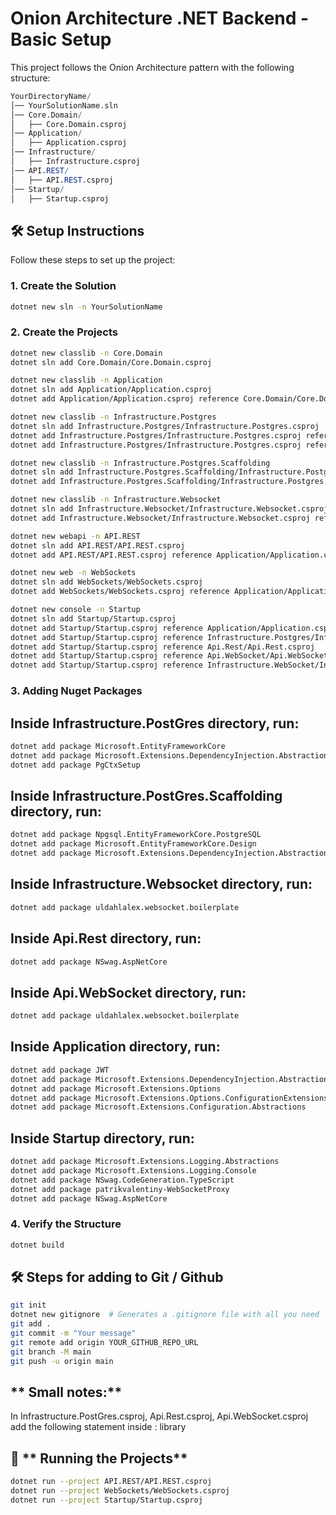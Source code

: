 # Onion Architecture .NET Backend - Basic Setup

This project follows the Onion Architecture pattern with the following structure:

```mathematica
YourDirectoryName/
│── YourSolutionName.sln
│── Core.Domain/
│   ├── Core.Domain.csproj
│── Application/
│   ├── Application.csproj
│── Infrastructure/
│   ├── Infrastructure.csproj
│── API.REST/
│   ├── API.REST.csproj
│── Startup/
│   ├── Startup.csproj
```


## 🛠️ **Setup Instructions**
Follow these steps to set up the project:

### **1. Create the Solution**
```sh
dotnet new sln -n YourSolutionName
```

### **2. Create the Projects**
```sh
dotnet new classlib -n Core.Domain
dotnet sln add Core.Domain/Core.Domain.csproj

dotnet new classlib -n Application
dotnet sln add Application/Application.csproj
dotnet add Application/Application.csproj reference Core.Domain/Core.Domain.csproj

dotnet new classlib -n Infrastructure.Postgres
dotnet sln add Infrastructure.Postgres/Infrastructure.Postgres.csproj
dotnet add Infrastructure.Postgres/Infrastructure.Postgres.csproj reference Application/Application.csproj
dotnet add Infrastructure.Postgres/Infrastructure.Postgres.csproj reference Infrastructure.Postgres.Scaffolding/Infrastructure.Postgres.Scaffolding.csproj

dotnet new classlib -n Infrastructure.Postgres.Scaffolding
dotnet sln add Infrastructure.Postgres.Scaffolding/Infrastructure.Postgres.Scaffolding.csproj
dotnet add Infrastructure.Postgres.Scaffolding/Infrastructure.Postgres.Scaffolding.csproj reference Core.Domain/Core.Domain.csproj

dotnet new classlib -n Infrastructure.Websocket
dotnet sln add Infrastructure.Websocket/Infrastructure.Websocket.csproj
dotnet add Infrastructure.Websocket/Infrastructure.Websocket.csproj reference Application/Application.csproj

dotnet new webapi -n API.REST
dotnet sln add API.REST/API.REST.csproj
dotnet add API.REST/API.REST.csproj reference Application/Application.csproj

dotnet new web -n WebSockets
dotnet sln add WebSockets/WebSockets.csproj
dotnet add WebSockets/WebSockets.csproj reference Application/Application.csproj

dotnet new console -n Startup
dotnet sln add Startup/Startup.csproj
dotnet add Startup/Startup.csproj reference Application/Application.csproj
dotnet add Startup/Startup.csproj reference Infrastructure.Postgres/Infrastructure.Postgres.csproj
dotnet add Startup/Startup.csproj reference Api.Rest/Api.Rest.csproj
dotnet add Startup/Startup.csproj reference Api.WebSocket/Api.WebSocket.csproj
dotnet add Startup/Startup.csproj reference Infrastructure.WebSocket/Infrastructure.WebSocket.csproj
```

### **3. Adding Nuget Packages**
## **Inside Infrastructure.PostGres directory, run:**
```sh
dotnet add package Microsoft.EntityFrameworkCore
dotnet add package Microsoft.Extensions.DependencyInjection.Abstractions
dotnet add package PgCtxSetup
```
## **Inside Infrastructure.PostGres.Scaffolding directory, run:**
```sh
dotnet add package Npgsql.EntityFrameworkCore.PostgreSQL
dotnet add package Microsoft.EntityFrameworkCore.Design
dotnet add package Microsoft.Extensions.DependencyInjection.Abstractions
```
## **Inside Infrastructure.Websocket directory, run:**
```sh
dotnet add package uldahlalex.websocket.boilerplate
```
## **Inside Api.Rest directory, run:**
```sh
dotnet add package NSwag.AspNetCore
```
## **Inside Api.WebSocket directory, run:**
```sh
dotnet add package uldahlalex.websocket.boilerplate
```
## **Inside Application directory, run:**
```sh
dotnet add package JWT
dotnet add package Microsoft.Extensions.DependencyInjection.Abstractions
dotnet add package Microsoft.Extensions.Options
dotnet add package Microsoft.Extensions.Options.ConfigurationExtensions
dotnet add package Microsoft.Extensions.Configuration.Abstractions
```
## **Inside Startup directory, run:**
```sh
dotnet add package Microsoft.Extensions.Logging.Abstractions
dotnet add package Microsoft.Extensions.Logging.Console
dotnet add package NSwag.CodeGeneration.TypeScript
dotnet add package patrikvalentiny-WebSocketProxy
dotnet add package NSwag.AspNetCore
```

### **4. Verify the Structure**
```sh
dotnet build
```

## 🛠️ **Steps for adding to Git / Github**
```sh
git init
dotnet new gitignore  # Generates a .gitignore file with all you need
git add .
git commit -m "Your message"
git remote add origin YOUR_GITHUB_REPO_URL
git branch -M main
git push -u origin main
```

## ** Small notes:**
In Infrastructure.PostGres.csproj, Api.Rest.csproj, Api.WebSocket.csproj add the following statement inside <PropertyGroup>:
<OutputType>library</OutputType>

## 🚀 ** Running the Projects**
```sh
dotnet run --project API.REST/API.REST.csproj
dotnet run --project WebSockets/WebSockets.csproj
dotnet run --project Startup/Startup.csproj
```


